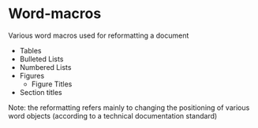 # Word-macros
Various word macros used for reformatting a document
- Tables
- Bulleted Lists
- Numbered Lists
- Figures 
  - Figure Titles
- Section titles

Note: the reformatting refers mainly to changing the positioning of various word objects (according to a technical documentation standard)
